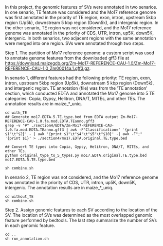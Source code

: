 In this project, the genomic features of SVs were annotated in two senarios. In one senario, TE feature was considered and the Mo17 reference genome was first annotated in the priority of TE region, exon, intron, upstream 5kbp region (Up5k), downstream 5 kbp region (Down5k), and intergenic region. In the other senario, TE region was not considered, and the Mo17 reference genome was annotated in the priority of CDS, UTR, intron, up5K, down5K, intergenic. In both senarios, two adjacent regions with the same annotation were merged into one region. SVs were annotated through two steps. 

Step 1. The partition of Mo17 reference genome: a custom script was used to annotate genome features from the downloaded gff3 file at https://download.maizegdb.org/Zm-Mo17-REFERENCE-CAU-1.0/Zm-Mo17-REFERENCE-CAU-1.0_Zm00014a.1.gff3.gz. 

In senario 1, different features had the following priority: TE region, exon, intron, upstream 5kbp region (Up5k), downstream 5 kbp region (Down5k), and intergenic region. TE annotation (file) was from the 'TE annotation' section, which conducted EDTA and annotated the Mo17 genome into 5 TE categories: Copia, Gypsy, Helitron, DNA/T, MITEs, and other TEs. The annotation results are in maize_*_uniq.

```
cd with_TE
## Generate mo17.EDTA.5.TE.type.bed from EDTA output Zm-Mo17-REFERENCE-CAU-1.0.fa.mod.EDTA.TEanno.gff3
grep -v "#" ./section4/EDTA/Zm-Mo17-REFERENCE-CAU-1.0.fa.mod.EDTA.TEanno.gff3 | awk -F"Classification=" '{print $1"\t"$2}' - | awk '{print $1"\t"$4"\t"$5"\t"$10}' -| awk -F";" '{print $1}' > ./section4/mo17.EDTA.original.TE.type.bed

## Convert TE types into Copia, Gypsy, Helitron, DNA/T, MITEs, and other TEs.
python original_type_to_5_types.py mo17.EDTA.original.TE.type.bed mo17.EDTA.5.TE.type.bed

sh combine.sh
```

In senario 2, TE region was not considered, and the Mo17 reference genome was annotated in the priority of CDS, UTR, intron, up5K, down5K, intergenic. The annotation results are in maize_*_uniq.
```
cd without_TE
sh combine.sh
```

Step 2. Assign genomic features to each SV according to the location of the SV. The location of SVs was determined as the most overlapped genomic feature performed by bedtools. The last step summarize the number of SVs in each genomic feature.
```
cd ..
sh run_annotation.sh
```